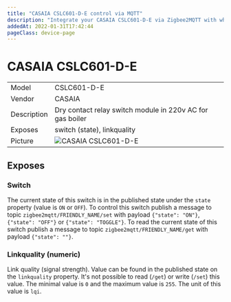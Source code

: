 ```yaml
---
title: "CASAIA CSLC601-D-E control via MQTT"
description: "Integrate your CASAIA CSLC601-D-E via Zigbee2MQTT with whatever smart home infrastructure you are using without the vendor's bridge or gateway."
addedAt: 2022-01-31T17:42:44
pageClass: device-page
---
```


<!-- !!!! -->
<!-- ATTENTION: This file is auto-generated through docgen! -->
<!-- You can only edit the "Notes"-Section between the two comment lines "Notes BEGIN" and "Notes END". -->
<!-- Do not use h1 or h2 heading within "## Notes"-Section. -->
<!-- !!!! -->

# CASAIA CSLC601-D-E

|     |     |
|-----|-----|
| Model | CSLC601-D-E  |
| Vendor  | CASAIA  |
| Description | Dry contact relay switch module in 220v AC for gas boiler |
| Exposes | switch (state), linkquality |
| Picture | ![CASAIA CSLC601-D-E](https://www.zigbee2mqtt.io/images/devices/CSLC601-D-E.jpg) |


<!-- Notes BEGIN: You can edit here. Add "## Notes" headline if not already present. -->


<!-- Notes END: Do not edit below this line -->



## Exposes

### Switch 
The current state of this switch is in the published state under the `state` property (value is `ON` or `OFF`).
To control this switch publish a message to topic `zigbee2mqtt/FRIENDLY_NAME/set` with payload `{"state": "ON"}`, `{"state": "OFF"}` or `{"state": "TOGGLE"}`.
To read the current state of this switch publish a message to topic `zigbee2mqtt/FRIENDLY_NAME/get` with payload `{"state": ""}`.

### Linkquality (numeric)
Link quality (signal strength).
Value can be found in the published state on the `linkquality` property.
It's not possible to read (`/get`) or write (`/set`) this value.
The minimal value is `0` and the maximum value is `255`.
The unit of this value is `lqi`.

